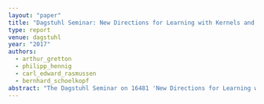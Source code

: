 ```yaml
---
layout: "paper"
title: "Dagstuhl Seminar: New Directions for Learning with Kernels and Gaussian Processes"
type: report
venue: dagstuhl
year: "2017"
authors:
  - arthur_gretton
  - philipp_hennig
  - carl_edward_rasmussen
  - bernhard_schoelkopf
abstract: "The Dagstuhl Seminar on 16481 'New Directions for Learning with Kernels and Gaussian Processes' brought together two principal theoretical camps of the machine learning community at a crucial time for the field. Kernel methods and Gaussian process models together form a significant part of the discipline's foundations, but their prominence is waning while more elaborate but poorly understood hierarchical models are ascendant. In a lively, amiable seminar, the participants re-discovered common conceptual ground (and some continued points of disagreement) and productively discussed how theoretical rigour can stay relevant during a hectic phase for the subject."
---
```

